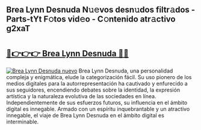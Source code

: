 ## Brea Lynn Desnuda N𝚞𝚎vos desn𝚞dos filtr𝚊dos - Parts-tYt F𝚘tos vid𝚎o - C𝚘ntenido atr𝚊ctivo g2xaT

# <h2><a href="http://mbc7o1.tromn.icu/?c=Brea+Lynn+Desnuda">🔗👉👉👉 Brea Lynn Desnuda 🔗🔗</a></h2>

[![Brea Lynn Desnuda nuevo](https://i.imgur.com/pEAQMta.gif)](http://mbc7o1.tromn.icu/?c=Brea+Lynn+Desnuda)
Brea Lynn Desnuda, una personalidad compleja y enigmática, elude la categorización fácil. Su uso pionero de los medios digitales para la autorrepresentación ha cautivado y enfurecido a sus seguidores, encendiendo debates sobre la identidad, la expresión artística y la naturaleza evolutiva de las sociedades en línea. Independientemente de sus esfuerzos futuros, su influencia en el ámbito digital es innegable. Armado con un espíritu inquebrantable y un atractivo innegable, el viaje de Brea Lynn Desnuda en el ámbito digital es interminable.
